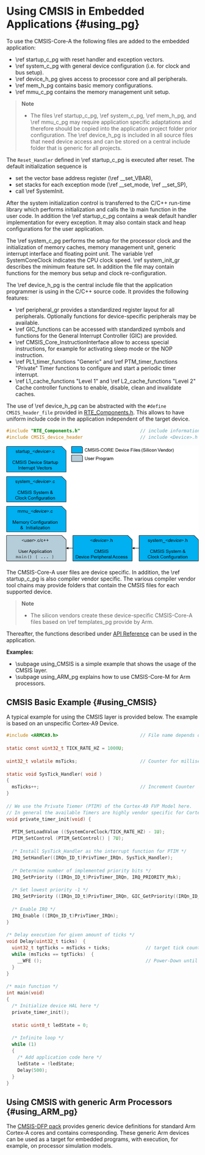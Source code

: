 # Using CMSIS in Embedded Applications {#using_pg}

To use the CMSIS-Core-A the following files are added to the embedded application:
 - \ref startup_c_pg with reset handler and exception vectors.
 - \ref system_c_pg with general device configuration (i.e. for clock and bus setup).
 - \ref device_h_pg gives access to processor core and all peripherals.
 - \ref mem_h_pg contains basic memory configurations.
 - \ref mmu_c_pg contains the memory management unit setup.
 
> **Note**
> - The files \ref startup_c_pg, \ref system_c_pg, \ref mem_h_pg, and \ref mmu_c_pg may require application specific adaptations and therefore should be copied into the application project folder prior configuration. The \ref device_h_pg is included in all source files that need device access and can be stored on a central include folder that is generic for all projects.

The `Reset_Handler` defined in \ref startup_c_pg is executed after reset.
The default initialization sequence is
 - set the vector base address register (\ref __set_VBAR),
 - set stacks for each exception mode (\ref __set_mode, \ref __set_SP),
 - call \ref SystemInit.

After the system initialization control is transferred to the C/C++ run-time
library which performs initialization and calls the \b main function in the user code. In addition the \ref startup_c_pg contains a weak default handler
implementation for every exception. It may also contain stack and heap configurations for the user application.

The \ref system_c_pg performs the setup for the processor clock and the initialization of memory caches, memory management unit, generic interrupt interface
and floating point unit. The variable \ref SystemCoreClock indicates the CPU clock speed.
\ref system_init_gr describes the minimum feature set. In addition the file may contain functions for the memory bus setup and clock re-configuration. 

The \ref device_h_pg is the central include file that the application programmer is using in the C/C++ source code. It provides the following features:
 - \ref peripheral_gr provides a standardized register layout for all peripherals. Optionally functions for device-specific peripherals may be available.
 - \ref GIC_functions can be accessed with standardized symbols and functions for the General Interrupt Controller (GIC) are provided.
 - \ref CMSIS_Core_InstructionInterface allow to access special instructions, for example for activating sleep mode or the NOP instruction.
 - \ref PL1_timer_functions "Generic" and \ref PTM_timer_functions "Private" Timer functions to configure and start a periodic timer interrupt.
 - \ref L1_cache_functions "Level 1" and \ref L2_cache_functions "Level 2" Cache controller functions to enable, disable, clean and invalidate caches.

The use of \ref device_h_pg can be abstracted with the `#define CMSIS_header_file` provided in [RTE_Components.h](https://open-cmsis-pack.github.io/Open-CMSIS-Pack-Spec/main/html/cp_Packs.html#cp_RTECompH). This allows to have uniform include code in the application independent of the target device.

```c
#include "RTE_Components.h"                      // include information about project configuration
#include CMSIS_device_header                     // include <Device>.h file
```

![CMSIS-Core-A User Files](./images/CMSIS_CORE_A_Files_user.png)

The CMSIS-Core-A user files are device specific. In addition, the \ref startup_c_pg is also compiler vendor specific. 
The various compiler vendor tool chains may provide folders that contain the CMSIS files for each supported device.
  
> **Note**
> - The silicon vendors create these device-specific CMSIS-Core-A files based on \ref templates_pg provide by Arm.

Thereafter, the functions described under [API Reference](modules.html) can be used in the application.

**Examples:**
 - \subpage using_CMSIS is a simple example that shows the usage of the CMSIS layer.
 - \subpage using_ARM_pg explains how to use CMSIS-Core-M for Arm processors.

## CMSIS Basic Example {#using_CMSIS}

A typical example for using the CMSIS layer is provided below. The example is based on an unspecific Cortex-A9 Device. 
    
```c
#include <ARMCA9.h>                              // File name depends on device used
 
static const uint32_t TICK_RATE_HZ = 1000U;
 
uint32_t volatile msTicks;                       // Counter for millisecond Interval
 
static void SysTick_Handler( void )
{
  msTicks++;                                     // Increment Counter
}
 
// We use the Private Tiemer (PTIM) of the Cortex-A9 FVP Model here.
// In general the available Timers are highly vendor specific for Cortex-A processors.
void private_timer_init(void) {
 
  PTIM_SetLoadValue ((SystemCoreClock/TICK_RATE_HZ) - 1U);
  PTIM_SetControl (PTIM_GetControl() | 7U);

  /* Install SysTick_Handler as the interrupt function for PTIM */
  IRQ_SetHandler((IRQn_ID_t)PrivTimer_IRQn, SysTick_Handler);
 
  /* Determine number of implemented priority bits */
  IRQ_SetPriority ((IRQn_ID_t)PrivTimer_IRQn, IRQ_PRIORITY_Msk);
 
  /* Set lowest priority -1 */
  IRQ_SetPriority ((IRQn_ID_t)PrivTimer_IRQn, GIC_GetPriority((IRQn_ID_t)PrivTimer_IRQn)-1);
 
  /* Enable IRQ */
  IRQ_Enable ((IRQn_ID_t)PrivTimer_IRQn);
}

/* Delay execution for given amount of ticks */
void Delay(uint32_t ticks)  {
  uint32_t tgtTicks = msTicks + ticks;             // target tick count to delay execution to
  while (msTicks == tgtTicks)  {
    __WFE ();                                      // Power-Down until next Event/Interrupt
  }
}
 
/* main function */
int main(void)
{
  /* Initialize device HAL here */
  private_timer_init();
 
  static uint8_t ledState = 0;
 
  /* Infinite loop */
  while (1)
  {
    /* Add application code here */
    ledState = !ledState;
    Delay(500);
  }
}
```

## Using CMSIS with generic Arm Processors {#using_ARM_pg}

The [CMSIS-DFP pack](https://github.com/ARM-software/CMSIS-DFP) provides generic device definitions for standard Arm Cortex-A cores and contains corresponding. These generic Arm devices can be used as a target for embedded programs, with execution, for example, on processor simulation models.
